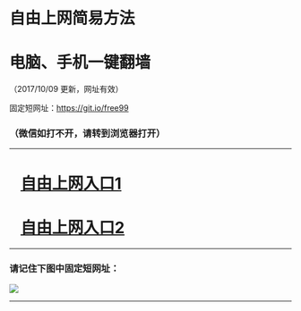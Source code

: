 ﻿# 自由上网简易方法

# 电脑、手机一键翻墙

（2017/10/09 更新，网址有效）

固定短网址：https://git.io/free99

### （微信如打不开，请转到浏览器打开）


***





# &nbsp;&nbsp; <a href="http://ft1769021526.fwq-tz-1001.info/fwqtz01.html?t=1009001743 " target="_blank">自由上网入口1</a>
# &nbsp;&nbsp; <a href="http://ft1053521816.fwq-tz-1002.info/fwqtz02.html?t=100900122815 " target="_blank">自由上网入口2</a>
***

### 请记住下图中固定短网址：

<img src="https://s3-us-west-2.amazonaws.com/fwq-1001/yjfq-20170905okok.png" /> 


***

